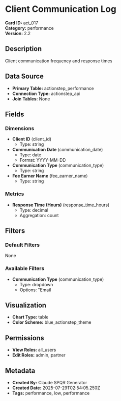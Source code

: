 # Client Communication Log

**Card ID:** act_017  
**Category:** performance  
**Version:** 2.2  

## Description
Client communication frequency and response times

## Data Source
- **Primary Table:** actionstep_performance
- **Connection Type:** actionstep_api
- **Join Tables:** None

## Fields

### Dimensions
- **Client ID** (client_id)
  - Type: string
- **Communication Date** (communication_date)
  - Type: date
  - Format: YYYY-MM-DD
- **Communication Type** (communication_type)
  - Type: string
- **Fee Earner Name** (fee_earner_name)
  - Type: string

### Metrics
- **Response Time (Hours)** (response_time_hours)
  - Type: decimal
  - Aggregation: count

## Filters

### Default Filters
None

### Available Filters
- **Communication Type** (communication_type)
  - Type: dropdown
  - Options: "Email

## Visualization
- **Chart Type:** table
- **Color Scheme:** blue_actionstep_theme

## Permissions
- **View Roles:** all_users
- **Edit Roles:** admin, partner

## Metadata
- **Created By:** Claude SPQR Generator
- **Created Date:** 2025-07-29T02:54:05.250Z
- **Tags:** performance, low, performance

